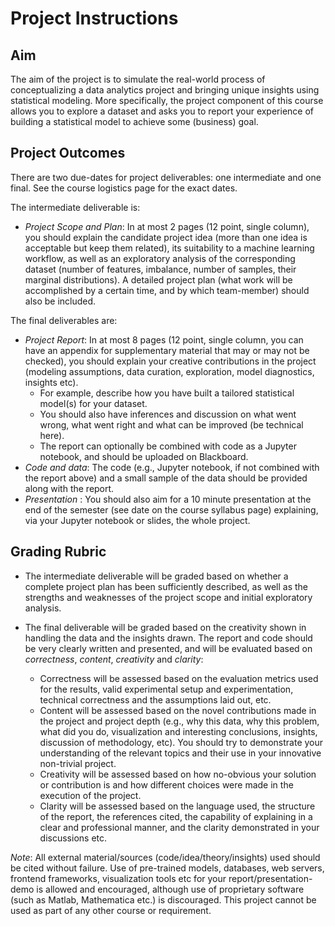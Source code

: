 # Project Instructions

## Aim

The aim of the project is to simulate the real-world process of conceptualizing a data analytics project and bringing unique insights using statistical modeling.  More specifically, the project component of this course allows you to explore a dataset and asks you to report your experience of building a statistical model to achieve some (business) goal.

## Project Outcomes

There are two due-dates for project deliverables: one intermediate and one final. See the course logistics page for the exact dates. 

The intermediate deliverable is:

 - *Project Scope and Plan*: In at most 2 pages (12 point, single column), you should explain the candidate project idea (more than one idea is acceptable but keep them related),  its suitability to a machine learning workflow, as well as an exploratory analysis of the corresponding dataset (number of features, imbalance, number of samples, their marginal distributions). A detailed project plan (what work will be accomplished by a certain time, and by which team-member) should also be included.

The final deliverables are: 

 -  *Project Report*: In at most 8 pages (12 point, single column, you can have an appendix for supplementary material that may or may not be checked), you should explain your creative contributions in the project (modeling assumptions, data curation, exploration, model diagnostics, insights etc). 
 	- For example, describe how you have built a tailored statistical model(s) for your dataset. 
 	- You should also have inferences and discussion on what went wrong, what went right and what can be improved (be technical here). 
 	- The report can optionally be combined with code as a Jupyter notebook, and should be uploaded on Blackboard.
 -  *Code and data*: The code (e.g., Jupyter notebook, if not combined with the report above) and a small sample of the data should be provided along with the report.
 - *Presentation* : You should also aim for a 10 minute presentation at the end of the semester (see date on the course syllabus page) explaining, via your Jupyter notebook or slides, the whole project.


## Grading Rubric

 - The intermediate deliverable will be graded based on whether a complete project plan has been sufficiently described, as well as the strengths and weaknesses of the project scope and initial exploratory analysis.

 -  The final deliverable will be graded based on the creativity shown in handling the data and the insights drawn. The report and code should be very clearly written and presented, and will be evaluated based on _correctness_, _content_, _creativity_ and _clarity_:
	 -  Correctness will be assessed based on the evaluation metrics used for the results, valid experimental setup and experimentation, technical correctness and the assumptions laid out, etc.
 	-  Content will be assessed based on the novel contributions made in the project and project depth (e.g., why this data, why this problem, what did you do, visualization and interesting conclusions, insights, discussion of methodology, etc). You should try to demonstrate your understanding of the relevant topics and their use in your innovative non-trivial project.
 	-  Creativity will be assessed based on how no-obvious your solution or contribution is and how different choices were made in the execution of the project.
 	-  Clarity will be assessed based on the language used, the structure of the report, the references cited, the capability of explaining in a clear and professional manner, and the clarity demonstrated in your discussions etc.


*Note*: All external material/sources (code/idea/theory/insights) used should be cited without failure. Use of pre-trained models, databases, web servers, frontend frameworks, visualization tools etc for your report/presentation-demo is allowed and encouraged, although use of proprietary software (such as Matlab, Mathematica etc.) is discouraged. This project cannot be used as part of any other course or requirement. 

